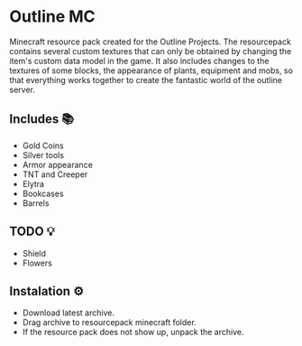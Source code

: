 # Outline MC
Minecraft resource pack created for the Outline Projects.
The resourcepack contains several custom textures that can only be obtained by changing the item's custom data model in the game.
It also includes changes to the textures of some blocks, the appearance of plants, equipment and mobs, so that everything works together to create the fantastic world of the outline server.

## Includes 📚
- Gold Coins
- Silver tools
- Armor appearance
- TNT and Creeper
- Elytra
- Bookcases
- Barrels

## TODO 💡
- Shield
- Flowers

## Instalation ⚙️
- Download latest archive.
- Drag archive to resourcepack minecraft folder.
- If the resource pack does not show up, unpack the archive.


